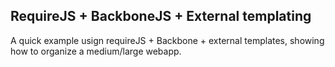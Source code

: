 ## RequireJS + BackboneJS + External templating

A quick example usign requireJS + Backbone + external templates, showing how to organize a medium/large webapp.